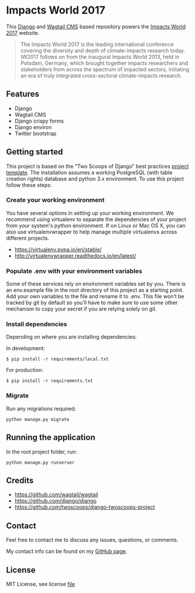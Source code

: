# Impacts World 2017

This [Django](https://docs.djangoproject.com/en/stable/) and [Wagtail CMS](http://docs.wagtail.io/en/latest/) based repository powers the [Impacts World 2017](https://www.impactsworld2017.org/) website.

> The Impacts World 2017 is the leading international conference covering the diversity and depth of climate-impacts research today. IW2017 follows on from the inaugural Impacts World 2013, held in Potsdam, Germany, which brought together impacts researchers and stakeholders from across the spectrum of impacted sectors, initiating an era of truly integrated cross-sectoral climate-impacts research.

## Features
- Django 
- Wagtail CMS
- Django crispy forms
- Django environ
- Twitter bootstrap

## Getting started
This project is based on the "Two Scoops of Django" best practices [project template](https://github.com/twoscoops/django-twoscoops-project). The installation assumes a working PostgreSQL (with table creation rights) database and python 3.x environment. To use this project follow these steps:

### Create your working environment
You have several options in setting up your working environment. We recommend using virtualenv to separate the dependencies of your project from your system's python environment. If on Linux or Mac OS X, you can also use virtualenvwrapper to help manage multiple virtualenvs across different projects.

- https://virtualenv.pypa.io/en/stable/
- http://virtualenvwrapper.readthedocs.io/en/latest/

### Populate .env with your environment variables
Some of these services rely on environment variables set by you. There is an env.example file in the root directory of this project as a starting point. Add your own variables to the file and rename it to .env. This file won’t be tracked by git by default so you’ll have to make sure to use some other mechanism to copy your secret if you are relying solely on git.

### Install dependencies
Depending on where you are installing dependencies:

In development:

    $ pip install -r requirements/local.txt

For production:

    $ pip install -r requirements.txt

### Migrate
Run any migrations required:

    python manage.py migrate

## Running the application

In the root project folder, run:

    python manage.py runserver

## Credits
- https://github.com/wagtail/wagtail
- https://github.com/django/django
- https://github.com/twoscoops/django-twoscoops-project

## Contact
Feel free to contact me to discuss any issues, questions, or comments.

My contact info can be found on my [GitHub page](https://github.com/bruecksen).

## License
MIT License, see license [file](https://github.com/bruecksen/impacts-world/blob/master/LICENSE)
